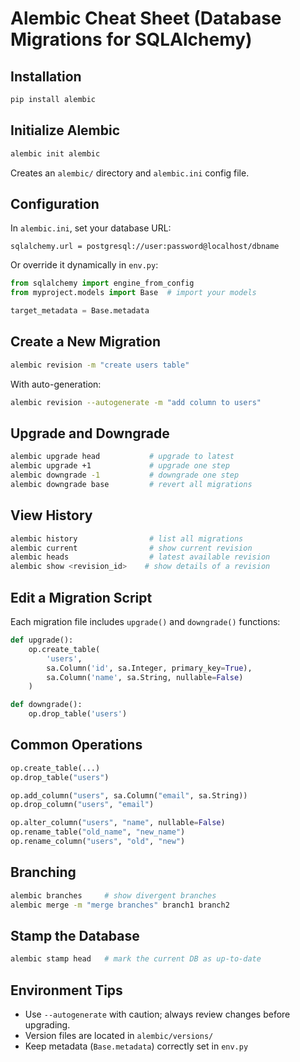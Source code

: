 # Alembic Cheat Sheet (Database Migrations for SQLAlchemy)

## Installation

```bash
pip install alembic
```

## Initialize Alembic

```bash
alembic init alembic
```

Creates an `alembic/` directory and `alembic.ini` config file.

## Configuration

In `alembic.ini`, set your database URL:

```
sqlalchemy.url = postgresql://user:password@localhost/dbname
```

Or override it dynamically in `env.py`:

```python
from sqlalchemy import engine_from_config
from myproject.models import Base  # import your models

target_metadata = Base.metadata
```

## Create a New Migration

```bash
alembic revision -m "create users table"
```

With auto-generation:

```bash
alembic revision --autogenerate -m "add column to users"
```

## Upgrade and Downgrade

```bash
alembic upgrade head           # upgrade to latest
alembic upgrade +1             # upgrade one step
alembic downgrade -1           # downgrade one step
alembic downgrade base         # revert all migrations
```

## View History

```bash
alembic history                # list all migrations
alembic current                # show current revision
alembic heads                  # latest available revision
alembic show <revision_id>    # show details of a revision
```

## Edit a Migration Script

Each migration file includes `upgrade()` and `downgrade()` functions:

```python
def upgrade():
    op.create_table(
        'users',
        sa.Column('id', sa.Integer, primary_key=True),
        sa.Column('name', sa.String, nullable=False)
    )

def downgrade():
    op.drop_table('users')
```

## Common Operations

```python
op.create_table(...)
op.drop_table("users")

op.add_column("users", sa.Column("email", sa.String))
op.drop_column("users", "email")

op.alter_column("users", "name", nullable=False)
op.rename_table("old_name", "new_name")
op.rename_column("users", "old", "new")
```

## Branching

```bash
alembic branches     # show divergent branches
alembic merge -m "merge branches" branch1 branch2
```

## Stamp the Database

```bash
alembic stamp head   # mark the current DB as up-to-date
```

## Environment Tips

- Use `--autogenerate` with caution; always review changes before upgrading.
- Version files are located in `alembic/versions/`
- Keep metadata (`Base.metadata`) correctly set in `env.py`
